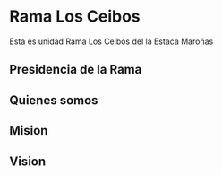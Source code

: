 # Rama Los Ceibos

Esta es unidad Rama Los Ceibos del la Estaca Maroñas

## Presidencia de la Rama

## Quienes somos

## Mision

## Vision